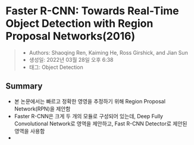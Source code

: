 # Faster R-CNN: Towards Real-Time Object Detection with Region Proposal Networks(2016)

> - Authors: Shaoqing Ren, Kaiming He, Ross Girshick, and Jian Sun
> - 생성일: 2022년 03월 28일 오후 6:38
> - 태그: Object Detection

## Summary
- 본 논문에서는 빠르고 정확한 영영을 추정하기 위해 Region Proposal Network(RPN)을 제안함
- Faster R-CNN은 크게 두 개의 모듈로 구성되어 있는데, Deep Fully Convolutional Network로 영역을 제안하고, Fast R-CNN Detector로 제안된 영역을 사용함
- 